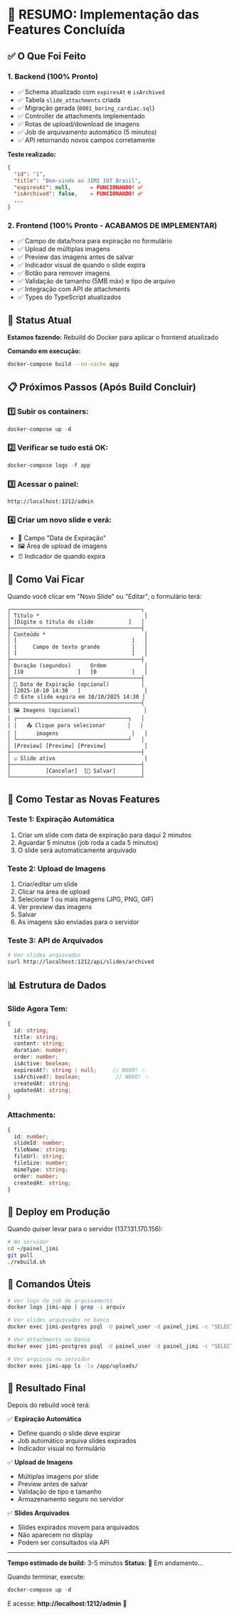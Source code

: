 # 🎯 RESUMO: Implementação das Features Concluída

## ✅ O Que Foi Feito

### 1. Backend (100% Pronto)
- ✅ Schema atualizado com `expiresAt` e `isArchived` 
- ✅ Tabela `slide_attachments` criada
- ✅ Migração gerada (`0001_boring_cardiac.sql`)
- ✅ Controller de attachments implementado
- ✅ Rotas de upload/download de imagens
- ✅ Job de arquivamento automático (5 minutos)
- ✅ API retornando novos campos corretamente

**Teste realizado:**
```json
{
  "id": "1",
  "title": "Bem-vindo ao JIMI IOT Brasil",
  "expiresAt": null,      ← FUNCIONANDO! ✅
  "isArchived": false,    ← FUNCIONANDO! ✅
  ...
}
```

### 2. Frontend (100% Pronto - ACABAMOS DE IMPLEMENTAR)
- ✅ Campo de data/hora para expiração no formulário
- ✅ Upload de múltiplas imagens
- ✅ Preview das imagens antes de salvar
- ✅ Indicador visual de quando o slide expira
- ✅ Botão para remover imagens
- ✅ Validação de tamanho (5MB máx) e tipo de arquivo
- ✅ Integração com API de attachments
- ✅ Types do TypeScript atualizados

## 🔄 Status Atual

**Estamos fazendo:** Rebuild do Docker para aplicar o frontend atualizado

**Comando em execução:**
```bash
docker-compose build --no-cache app
```

## 📋 Próximos Passos (Após Build Concluir)

### 1️⃣ Subir os containers:
```powershell
docker-compose up -d
```

### 2️⃣ Verificar se tudo está OK:
```powershell
docker-compose logs -f app
```

### 3️⃣ Acessar o painel:
```
http://localhost:1212/admin
```

### 4️⃣ Criar um novo slide e verá:
- 📅 Campo "Data de Expiração" 
- 🖼️ Área de upload de imagens
- ⏰ Indicador de quando expira

## 🎨 Como Vai Ficar

Quando você clicar em "Novo Slide" ou "Editar", o formulário terá:

```
┌─────────────────────────────────────────┐
│ Título *                                 │
│ [Digite o título do slide           ]   │
├─────────────────────────────────────────┤
│ Conteúdo *                               │
│ [                                    ]   │
│ [     Campo de texto grande          ]   │
│ [                                    ]   │
├─────────────────────────────────────────┤
│ Duração (segundos)      Ordem            │
│ [10                 ]   [0           ]   │
├─────────────────────────────────────────┤
│ 📅 Data de Expiração (opcional)          │
│ [2025-10-10 14:30   ]                    │
│ ⏰ Este slide expira em 10/10/2025 14:30 │
├─────────────────────────────────────────┤
│ 🖼️ Imagens (opcional)                    │
│ ┌───────────────────────────────────┐   │
│ │   📤 Clique para selecionar       │   │
│ │      imagens                       │   │
│ └───────────────────────────────────┘   │
│ [Preview] [Preview] [Preview]            │
├─────────────────────────────────────────┤
│ ☑ Slide ativo                            │
├─────────────────────────────────────────┤
│           [Cancelar]  [💾 Salvar]        │
└─────────────────────────────────────────┘
```

## 🧪 Como Testar as Novas Features

### Teste 1: Expiração Automática
1. Criar um slide com data de expiração para daqui 2 minutos
2. Aguardar 5 minutos (job roda a cada 5 minutos)
3. O slide será automaticamente arquivado

### Teste 2: Upload de Imagens
1. Criar/editar um slide
2. Clicar na área de upload
3. Selecionar 1 ou mais imagens (JPG, PNG, GIF)
4. Ver preview das imagens
5. Salvar
6. As imagens são enviadas para o servidor

### Teste 3: API de Arquivados
```bash
# Ver slides arquivados
curl http://localhost:1212/api/slides/archived
```

## 📊 Estrutura de Dados

### Slide Agora Tem:
```typescript
{
  id: string;
  title: string;
  content: string;
  duration: number;
  order: number;
  isActive: boolean;
  expiresAt?: string | null;     // NOVO! ✨
  isArchived?: boolean;           // NOVO! ✨
  createdAt: string;
  updatedAt: string;
}
```

### Attachments:
```typescript
{
  id: number;
  slideId: number;
  fileName: string;
  fileUrl: string;
  fileSize: number;
  mimeType: string;
  order: number;
  createdAt: string;
}
```

## 🚀 Deploy em Produção

Quando quiser levar para o servidor (137.131.170.156):

```bash
# No servidor
cd ~/painel_jimi
git pull
./rebuild.sh
```

## 📝 Comandos Úteis

```bash
# Ver logs do job de arquivamento
docker logs jimi-app | grep -i arquiv

# Ver slides arquivados no banco
docker exec jimi-postgres psql -U painel_user -d painel_jimi -c "SELECT id, title, is_archived, expires_at FROM slides;"

# Ver attachments no banco
docker exec jimi-postgres psql -U painel_user -d painel_jimi -c "SELECT * FROM slide_attachments;"

# Ver arquivos no servidor
docker exec jimi-app ls -la /app/uploads/
```

## 🎉 Resultado Final

Depois do rebuild você terá:

✅ **Expiração Automática**
- Define quando o slide deve expirar
- Job automático arquiva slides expirados
- Indicador visual no formulário

✅ **Upload de Imagens**
- Múltiplas imagens por slide
- Preview antes de salvar
- Validação de tipo e tamanho
- Armazenamento seguro no servidor

✅ **Slides Arquivados**
- Slides expirados movem para arquivados
- Não aparecem no display
- Podem ser consultados via API

---

**Tempo estimado de build:** 3-5 minutos
**Status:** 🔄 Em andamento...

Quando terminar, execute:
```powershell
docker-compose up -d
```

E acesse: **http://localhost:1212/admin** 🚀
